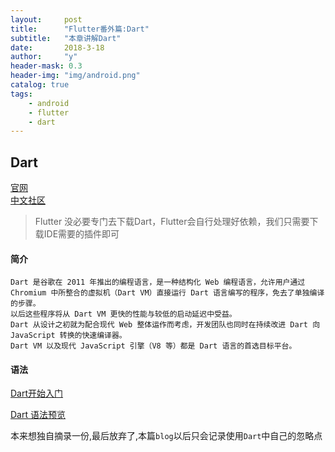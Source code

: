```yaml
---
layout:     post
title:      "Flutter番外篇:Dart"
subtitle:   "本章讲解Dart"
date:       2018-3-18
author:     "y"
header-mask: 0.3
header-img: "img/android.png"
catalog: true
tags:
    - android
    - flutter
    - dart
---
```

## Dart

[官网](hhttps://www.dartlang.org/)<br>
[中文社区](http://www.cndartlang.com/)<br>


> Flutter 没必要专门去下载Dart，Flutter会自行处理好依赖，我们只需要下载IDE需要的插件即可


#### 简介

    Dart 是谷歌在 2011 年推出的编程语言，是一种结构化 Web 编程语言，允许用户通过 Chromium 中所整合的虚拟机（Dart VM）直接运行 Dart 语言编写的程序，免去了单独编译的步骤。
    以后这些程序将从 Dart VM 更快的性能与较低的启动延迟中受益。
    Dart 从设计之初就为配合现代 Web 整体运作而考虑，开发团队也同时在持续改进 Dart 向 JavaScript 转换的快速编译器。
    Dart VM 以及现代 JavaScript 引擎（V8 等）都是 Dart 语言的首选目标平台。

#### 语法


[Dart开始入门](http://dart.goodev.org/guides/get-started)

[Dart 语法预览](http://dart.goodev.org/guides/language/language-tour)


本来想独自摘录一份,最后放弃了,本篇`blog`以后只会记录使用`Dart`中自己的忽略点
